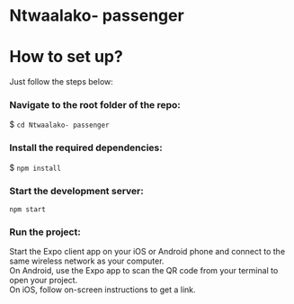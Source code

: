 
# **Ntwaalako- passenger**



# How to set up?
Just follow the steps below:

### Navigate to the root folder of the repo:
$ `cd Ntwaalako- passenger`

### Install the required dependencies:
$ `npm install`



### Start the development server:
`npm start`



### Run the project:
Start the Expo client app on your iOS or Android phone and connect to the same wireless network as your computer.<br/>
On Android, use the Expo app to scan the QR code from your terminal to open your project.<br/>
On iOS, follow on-screen instructions to get a link.
